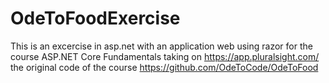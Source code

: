 # OdeToFoodExercise
This is an excercise in asp.net with an application web using razor for the course ASP.NET Core Fundamentals taking on https://app.pluralsight.com/  the original code of the course https://github.com/OdeToCode/OdeToFood 
